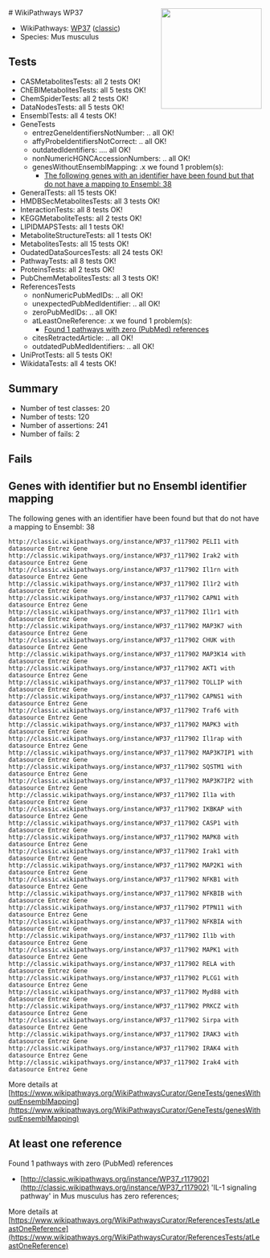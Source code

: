 <img style="float: right; width: 200px" src="https://upload.wikimedia.org/wikipedia/commons/thumb/8/83/Wplogo_with_text_500.png/640px-Wplogo_with_text_500.png" />
# WikiPathways WP37

* WikiPathways: [WP37](https://wikipathways.org/pathways/WP37) ([classic](https://classic.wikipathways.org/instance/WP37))
* Species: Mus musculus
## Tests
* CASMetabolitesTests: all 2 tests OK!
* ChEBIMetabolitesTests: all 5 tests OK!
* ChemSpiderTests: all 2 tests OK!
* DataNodesTests: all 5 tests OK!
* EnsemblTests: all 4 tests OK!
* GeneTests
    * entrezGeneIdentifiersNotNumber: .. all OK!
    * affyProbeIdentifiersNotCorrect: .. all OK!
    * outdatedIdentifiers: .... all OK!
    * nonNumericHGNCAccessionNumbers: .. all OK!
    * genesWithoutEnsemblMapping: .x we found 1 problem(s):
        * [The following genes with an identifier have been found but that do not have a mapping to Ensembl: 38](#c4e54353)
* GeneralTests: all 15 tests OK!
* HMDBSecMetabolitesTests: all 3 tests OK!
* InteractionTests: all 8 tests OK!
* KEGGMetaboliteTests: all 2 tests OK!
* LIPIDMAPSTests: all 1 tests OK!
* MetaboliteStructureTests: all 1 tests OK!
* MetabolitesTests: all 15 tests OK!
* OudatedDataSourcesTests: all 24 tests OK!
* PathwayTests: all 8 tests OK!
* ProteinsTests: all 2 tests OK!
* PubChemMetabolitesTests: all 3 tests OK!
* ReferencesTests
    * nonNumericPubMedIDs: .. all OK!
    * unexpectedPubMedIdentifier: .. all OK!
    * zeroPubMedIDs: .. all OK!
    * atLeastOneReference: .x we found 1 problem(s):
        * [Found 1 pathways with zero (PubMed) references](#d0a459f0)
    * citesRetractedArticle: .. all OK!
    * outdatedPubMedIdentifiers: .. all OK!
* UniProtTests: all 5 tests OK!
* WikidataTests: all 4 tests OK!


## Summary

* Number of test classes: 20
* Number of tests: 120
* Number of assertions: 241
* Number of fails: 2

## Fails

<a name="c4e54353" />

## Genes with identifier but no Ensembl identifier mapping

The following genes with an identifier have been found but that do not have a mapping to Ensembl: 38
```
http://classic.wikipathways.org/instance/WP37_r117902 PELI1 with datasource Entrez Gene
http://classic.wikipathways.org/instance/WP37_r117902 Irak2 with datasource Entrez Gene
http://classic.wikipathways.org/instance/WP37_r117902 Il1rn with datasource Entrez Gene
http://classic.wikipathways.org/instance/WP37_r117902 Il1r2 with datasource Entrez Gene
http://classic.wikipathways.org/instance/WP37_r117902 CAPN1 with datasource Entrez Gene
http://classic.wikipathways.org/instance/WP37_r117902 Il1r1 with datasource Entrez Gene
http://classic.wikipathways.org/instance/WP37_r117902 MAP3K7 with datasource Entrez Gene
http://classic.wikipathways.org/instance/WP37_r117902 CHUK with datasource Entrez Gene
http://classic.wikipathways.org/instance/WP37_r117902 MAP3K14 with datasource Entrez Gene
http://classic.wikipathways.org/instance/WP37_r117902 AKT1 with datasource Entrez Gene
http://classic.wikipathways.org/instance/WP37_r117902 TOLLIP with datasource Entrez Gene
http://classic.wikipathways.org/instance/WP37_r117902 CAPNS1 with datasource Entrez Gene
http://classic.wikipathways.org/instance/WP37_r117902 Traf6 with datasource Entrez Gene
http://classic.wikipathways.org/instance/WP37_r117902 MAPK3 with datasource Entrez Gene
http://classic.wikipathways.org/instance/WP37_r117902 Il1rap with datasource Entrez Gene
http://classic.wikipathways.org/instance/WP37_r117902 MAP3K7IP1 with datasource Entrez Gene
http://classic.wikipathways.org/instance/WP37_r117902 SQSTM1 with datasource Entrez Gene
http://classic.wikipathways.org/instance/WP37_r117902 MAP3K7IP2 with datasource Entrez Gene
http://classic.wikipathways.org/instance/WP37_r117902 Il1a with datasource Entrez Gene
http://classic.wikipathways.org/instance/WP37_r117902 IKBKAP with datasource Entrez Gene
http://classic.wikipathways.org/instance/WP37_r117902 CASP1 with datasource Entrez Gene
http://classic.wikipathways.org/instance/WP37_r117902 MAPK8 with datasource Entrez Gene
http://classic.wikipathways.org/instance/WP37_r117902 Irak1 with datasource Entrez Gene
http://classic.wikipathways.org/instance/WP37_r117902 MAP2K1 with datasource Entrez Gene
http://classic.wikipathways.org/instance/WP37_r117902 NFKB1 with datasource Entrez Gene
http://classic.wikipathways.org/instance/WP37_r117902 NFKBIB with datasource Entrez Gene
http://classic.wikipathways.org/instance/WP37_r117902 PTPN11 with datasource Entrez Gene
http://classic.wikipathways.org/instance/WP37_r117902 NFKBIA with datasource Entrez Gene
http://classic.wikipathways.org/instance/WP37_r117902 Il1b with datasource Entrez Gene
http://classic.wikipathways.org/instance/WP37_r117902 MAPK1 with datasource Entrez Gene
http://classic.wikipathways.org/instance/WP37_r117902 RELA with datasource Entrez Gene
http://classic.wikipathways.org/instance/WP37_r117902 PLCG1 with datasource Entrez Gene
http://classic.wikipathways.org/instance/WP37_r117902 Myd88 with datasource Entrez Gene
http://classic.wikipathways.org/instance/WP37_r117902 PRKCZ with datasource Entrez Gene
http://classic.wikipathways.org/instance/WP37_r117902 Sirpa with datasource Entrez Gene
http://classic.wikipathways.org/instance/WP37_r117902 IRAK3 with datasource Entrez Gene
http://classic.wikipathways.org/instance/WP37_r117902 IRAK4 with datasource Entrez Gene
http://classic.wikipathways.org/instance/WP37_r117902 Irak4 with datasource Entrez Gene
```

More details at [https://www.wikipathways.org/WikiPathwaysCurator/GeneTests/genesWithoutEnsemblMapping](https://www.wikipathways.org/WikiPathwaysCurator/GeneTests/genesWithoutEnsemblMapping)

<a name="d0a459f0" />

## At least one reference

Found 1 pathways with zero (PubMed) references

* [http://classic.wikipathways.org/instance/WP37_r117902](http://classic.wikipathways.org/instance/WP37_r117902) 'IL-1 signaling pathway' in Mus musculus has zero references; 


More details at [https://www.wikipathways.org/WikiPathwaysCurator/ReferencesTests/atLeastOneReference](https://www.wikipathways.org/WikiPathwaysCurator/ReferencesTests/atLeastOneReference)

